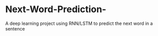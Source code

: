 # Next-Word-Prediction-
A deep learning project using RNN/LSTM to predict the next word in a sentence
